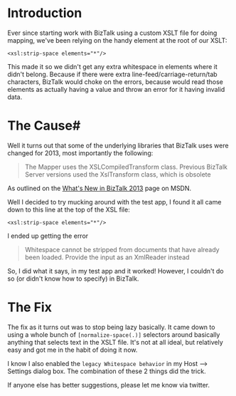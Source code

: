 <!-- {Title:"BizTalk 2013 Map with Custom XSLT -- Document Does Not Have a Root Element",PublishedOn:"2014-01-30 15:09",Intro:"Upgrading from BizTalk 2010 to 2013 caused the maps that were using a custom XSLT to always result in a 'Document Does Not Have a Root Element' error and a blank transformed XML Document. When using the xsl:strip-space elements='*'"} -->

# Introduction #

Ever since starting work with BizTalk using a custom XSLT file for doing mapping, we've been relying on the handy element at the root of our XSLT:

`<xsl:strip-space elements="*"/>`

This made it so we didn't get any extra whitespace in elements where it didn't belong. Because if there were extra line-feed/carriage-return/tab characters, BizTalk would choke on the errors, because would read those elements as actually having a value and throw an error for it having invalid data.

# The Cause#

Well it turns out that some of the underlying libraries that BizTalk uses were changed for 2013, most importantly the following:

> The Mapper uses the XSLCompiledTransform class. Previous BizTalk Server versions used the XslTransform class, which is obsolete

As outlined on the [What's New in BizTalk 2013](http://msdn.microsoft.com/en-us/library/jj248703.aspx) page on MSDN.

Well I decided to try mucking around with the test app, I found it all came down to this line at the top of the XSL file:

`<xsl:strip-space elements="*"/>`

I ended up getting the error 

>Whitespace cannot be stripped from documents that have already been loaded. Provide the input as an XmlReader instead

So, I did what it says, in my test app and it worked! However, I couldn't do so (or didn't know how to specify) in BizTalk.

# The Fix #

The fix as it turns out was to stop being lazy basically. It came down to using a whole bunch of `[normalize-space(.)]` selectors around basically anything that selects text in the XSLT file. It's not at all ideal, but relatively easy and got me in the habit of doing it now.

I know I also enabled the `legacy Whitespace behavior` in my Host --> Settings dialog box. The combination of these 2 things did the trick.

If anyone else has better suggestions, please let me know via twitter.